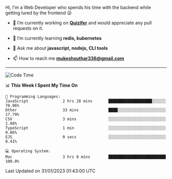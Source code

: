 Hi, I'm a Web Developer who spends his time with the backend while getting lured by the frontend 😜

- 🔭 I’m currently working on **[Quizifer](https://github.com/SutharMukesh/Quizifer/)** and would appreciate any pull requests on it.

- 🌱 I’m currently learning **redis, kubernetes**

- 💬 Ask me about **javascript, nodejs, CLI tools**

- 📫 How to reach me **mukeshsuthar336@gmail.com**

---
<!--START_SECTION:waka-->
![Code Time](http://img.shields.io/badge/Code%20Time-2%2C097%20hrs%2048%20mins-blue)

📊 **This Week I Spent My Time On** 

```text
💬 Programming Languages: 
JavaScript               2 hrs 28 mins       ███████████████████░░░░░░   78.96% 
Other                    33 mins             ████░░░░░░░░░░░░░░░░░░░░░   17.79% 
CSV                      3 mins              ░░░░░░░░░░░░░░░░░░░░░░░░░   1.98% 
TypeScript               1 min               ░░░░░░░░░░░░░░░░░░░░░░░░░   0.86% 
EJS                      0 secs              ░░░░░░░░░░░░░░░░░░░░░░░░░   0.41%

💻 Operating System: 
Mac                      3 hrs 8 mins        █████████████████████████   100.0%

```


 Last Updated on 31/01/2023 01:43:00 UTC
<!--END_SECTION:waka-->
